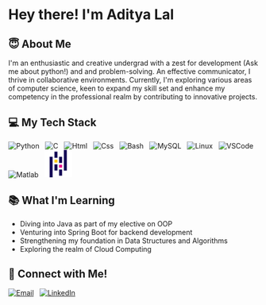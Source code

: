 # Hey there! I'm Aditya Lal

## 😇 About Me

I'm an enthusiastic and creative undergrad with a zest for development (Ask me about python!) and and problem-solving. An effective communicator, I thrive in collaborative environments. Currently, I'm exploring various areas of computer science, keen to expand my skill set and enhance my competency in the professional realm by contributing to innovative projects. 

## 💻 My Tech Stack

<p align="left">
    <img src="https://www.vectorlogo.zone/logos/python/python-icon.svg" alt="Python" width="55" height="55"/>&nbsp;&nbsp;
    <img src="https://upload.wikimedia.org/wikipedia/commons/1/18/C_Programming_Language.svg" alt="C" width="55" height="55"/>&nbsp;&nbsp;
    <img src="https://www.vectorlogo.zone/logos/w3_html5/w3_html5-icon.svg" alt="Html" width="55" height="55"/>&nbsp;&nbsp;
    <img src="https://www.vectorlogo.zone/logos/w3_css/w3_css-icon.svg" alt="Css" width="55" height="55"/>&nbsp;&nbsp;
    <img src="https://upload.wikimedia.org/wikipedia/commons/4/4b/Bash_Logo_Colored.svg" alt="Bash" width="55" height="55"/>&nbsp;&nbsp;
    <img src="https://www.vectorlogo.zone/logos/mysql/mysql-icon.svg" alt="MySQL" width="55" height="55"/>&nbsp;&nbsp;
    <img src="https://www.vectorlogo.zone/logos/linux/linux-icon.svg" alt="Linux" width="55" height="55"/>&nbsp;&nbsp;
    <img src="https://upload.vectorlogo.zone/logos/visualstudio_code/images/0aea25bb-27bb-427f-8d65-f999bf0cba67.svg" alt="VSCode" width="55" height="55"/>&nbsp;&nbsp;
    <img src="https://upload.wikimedia.org/wikipedia/commons/2/21/Matlab_Logo.png" alt="Matlab" width="55" height="55"/>&nbsp;&nbsp;
    <img src="https://github.com/devicons/devicon/blob/master/icons/pandas/pandas-original.svg" alt="Pandas" width="55" height="55"/>&nbsp;&nbsp;
</p>

## 📚 What I'm Learning

- Diving into Java as part of my elective on OOP
- Venturing into Spring Boot for backend development
- Strengthening my foundation in Data Structures and Algorithms
- Exploring the realm of Cloud Computing

## 📮 Connect with Me!

<p align="left">
    <a href="mailto:aditya17lal@gmail.com"><img src="https://www.vectorlogo.zone/logos/gmail/gmail-icon.svg" alt="Email" width="55" height="55"/></a>&nbsp;&nbsp;
    <a href="https://www.linkedin.com/in/aditya-lal-4260462a8/"><img src="https://www.vectorlogo.zone/logos/linkedin/linkedin-icon.svg" alt="LinkedIn" width="50" height="50"/></a>
</p>

